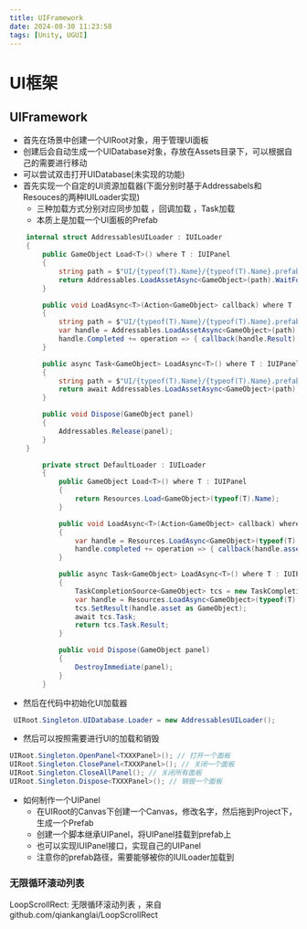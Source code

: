 ```yaml
---
title: UIFramework
date: 2024-08-30 11:23:58
tags: [Unity, UGUI]
---
```




# UI框架



## UIFramework

- 首先在场景中创建一个UIRoot对象，用于管理UI面板
- 创建后会自动生成一个UIDatabase对象，存放在Assets目录下，可以根据自己的需要进行移动
- 可以尝试双击打开UIDatabase(未实现的功能)
- 首先实现一个自定的UI资源加载器(下面分别时基于Addressabels和Resouces的两种IUILoader实现)
    - 三种加载方式分别对应同步加载 ，回调加载 ，Task加载
    - 本质上是加载一个UI面板的Prefab

```csharp
    internal struct AddressablesUILoader : IUILoader
    {
        public GameObject Load<T>() where T : IUIPanel
        {
            string path = $"UI/{typeof(T).Name}/{typeof(T).Name}.prefab";
            return Addressables.LoadAssetAsync<GameObject>(path).WaitForCompletion();
        }

        public void LoadAsync<T>(Action<GameObject> callback) where T : IUIPanel
        {
            string path = $"UI/{typeof(T).Name}/{typeof(T).Name}.prefab";
            var handle = Addressables.LoadAssetAsync<GameObject>(path);
            handle.Completed += operation => { callback(handle.Result); };
        }

        public async Task<GameObject> LoadAsync<T>() where T : IUIPanel
        {
            string path = $"UI/{typeof(T).Name}/{typeof(T).Name}.prefab";
            return await Addressables.LoadAssetAsync<GameObject>(path);
        }

        public void Dispose(GameObject panel)
        {
            Addressables.Release(panel);
        }
    }
```

```csharp
        private struct DefaultLoader : IUILoader
        {
            public GameObject Load<T>() where T : IUIPanel
            {
                return Resources.Load<GameObject>(typeof(T).Name);
            }

            public void LoadAsync<T>(Action<GameObject> callback) where T : IUIPanel
            {
                var handle = Resources.LoadAsync<GameObject>(typeof(T).Name);
                handle.completed += operation => { callback(handle.asset as GameObject); };
            }

            public async Task<GameObject> LoadAsync<T>() where T : IUIPanel
            {
                TaskCompletionSource<GameObject> tcs = new TaskCompletionSource<GameObject>();
                var handle = Resources.LoadAsync<GameObject>(typeof(T).Name);
                tcs.SetResult(handle.asset as GameObject);
                await tcs.Task;
                return tcs.Task.Result;
            }

            public void Dispose(GameObject panel)
            {
                DestroyImmediate(panel);
            }
        }
```

- 然后在代码中初始化UI加载器

```csharp
 UIRoot.Singleton.UIDatabase.Loader = new AddressablesUILoader();
```

- 然后可以按照需要进行UI的加载和销毁

```csharp
UIRoot.Singleton.OpenPanel<TXXXPanel>(); // 打开一个面板
UIRoot.Singleton.ClosePanel<TXXXPanel>(); // 关闭一个面板
UIRoot.Singleton.CloseAllPanel(); // 关闭所有面板
UIRoot.Singleton.Dispose<TXXXPanel>(); // 销毁一个面板
```

- 如何制作一个UIPanel
    - 在UIRoot的Canvas下创建一个Canvas，修改名字，然后拖到Project下，生成一个Prefab
    - 创建一个脚本继承UIPanel，将UIPanel挂载到prefab上
    - 也可以实现IUIPanel接口，实现自己的UIPanel
    - 注意你的prefab路径，需要能够被你的IUILoader加载到

### 无限循环滚动列表

LoopScrollRect: 无限循环滚动列表 ，来自github.com/qiankanglai/LoopScrollRect
